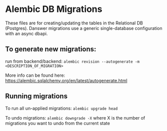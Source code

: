 <!-- DANSWER_METADATA={"link": "https://github.com/danswer-ai/danswer/blob/main/backend/alembic/README.md"} -->

# Alembic DB Migrations
These files are for creating/updating the tables in the Relational DB (Postgres).
Danswer migrations use a generic single-database configuration with an async dbapi.

## To generate new migrations: 
run from backend/backend:
`alembic revision --autogenerate -m <DESCRIPTION_OF_MIGRATION>`

More info can be found here: https://alembic.sqlalchemy.org/en/latest/autogenerate.html

## Running migrations
To run all un-applied migrations:
`alembic upgrade head`

To undo migrations:
`alembic downgrade -X` 
where X is the number of migrations you want to undo from the current state
